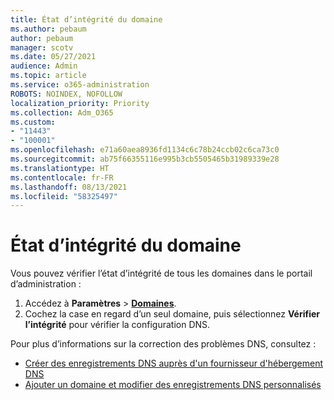 ```yaml
---
title: État d’intégrité du domaine
ms.author: pebaum
author: pebaum
manager: scotv
ms.date: 05/27/2021
audience: Admin
ms.topic: article
ms.service: o365-administration
ROBOTS: NOINDEX, NOFOLLOW
localization_priority: Priority
ms.collection: Adm_O365
ms.custom:
- "11443"
- "100001"
ms.openlocfilehash: e71a60aea8936fd1134c6c78b24ccb02c6ca73c0
ms.sourcegitcommit: ab75f66355116e995b3cb5505465b31989339e28
ms.translationtype: HT
ms.contentlocale: fr-FR
ms.lasthandoff: 08/13/2021
ms.locfileid: "58325497"
---
```

# <a name="domain-health-status"></a>État d’intégrité du domaine

Vous pouvez vérifier l’état d’intégrité de tous les domaines dans le portail d’administration :

1. Accédez à **Paramètres** > [**Domaines**](https://portal.microsoft.com/Adminportal/Home?ref=/Domains).
1. Cochez la case en regard d’un seul domaine, puis sélectionnez **Vérifier l’intégrité** pour vérifier la configuration DNS.

Pour plus d’informations sur la correction des problèmes DNS, consultez :

- [Créer des enregistrements DNS auprès d'un fournisseur d'hébergement DNS](https://docs.microsoft.com/microsoft-365/admin/get-help-with-domains/create-dns-records-at-any-dns-hosting-provider)
- [Ajouter un domaine et modifier des enregistrements DNS personnalisés](https://docs.microsoft.com/microsoft-365/admin/setup/add-domain)